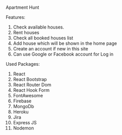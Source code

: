 Apartment Hunt

Features:
1. Check available houses.
2. Rent houses
3. Check all booked houses list
4. Add house which will be shown in the home page
5. Create an account if new in this site
6. Can use Google or Facebook account for Log in


Used Packages:
1. React
2. React Bootstrap
3. React Router Dom
4. React Hook Form
5. FontAwesome
6. Firebase
7. MongoDb
8. Heroku
9. Jira
10. Express JS
11. Nodemon

